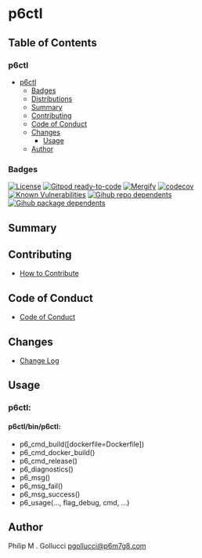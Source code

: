 # p6ctl

## Table of Contents


### p6ctl
- [p6ctl](#p6ctl)
  - [Badges](#badges)
  - [Distributions](#distributions)
  - [Summary](#summary)
  - [Contributing](#contributing)
  - [Code of Conduct](#code-of-conduct)
  - [Changes](#changes)
    - [Usage](#usage)
  - [Author](#author)

### Badges

[![License](https://img.shields.io/badge/License-Apache%202.0-yellowgreen.svg)](https://opensource.org/licenses/Apache-2.0)
[![Gitpod ready-to-code](https://img.shields.io/badge/Gitpod-ready--to--code-blue?logo=gitpod)](https://gitpod.io/#https://github.com/p6m7g8/p6ctl)
[![Mergify](https://img.shields.io/endpoint.svg?url=https://gh.mergify.io/badges/p6m7g8/p6ctl/&style=flat)](https://mergify.io)
[![codecov](https://codecov.io/gh/p6m7g8/p6ctl/branch/master/graph/badge.svg?token=14Yj1fZbew)](https://codecov.io/gh/p6m7g8/p6ctl)
[![Known Vulnerabilities](https://snyk.io/test/github/p6m7g8/p6ctl/badge.svg?targetFile=package.json)](https://snyk.io/test/github/p6m7g8/p6ctl?targetFile=package.json)
[![Gihub repo dependents](https://badgen.net/github/dependents-repo/p6m7g8/p6ctl)](https://github.com/p6m7g8/p6ctl/network/dependents?dependent_type=REPOSITORY)
[![Gihub package dependents](https://badgen.net/github/dependents-pkg/p6m7g8/p6ctl)](https://github.com/p6m7g8/p6ctl/network/dependents?dependent_type=PACKAGE)

## Summary

## Contributing

- [How to Contribute](CONTRIBUTING.md)

## Code of Conduct

- [Code of Conduct](https://github.com/p6m7g8/.github/blob/master/CODE_OF_CONDUCT.md)

## Changes

- [Change Log](CHANGELOG.md)

## Usage

### p6ctl:

#### p6ctl/bin/p6ctl:

- p6_cmd_build([dockerfile=Dockerfile])
- p6_cmd_docker_build()
- p6_cmd_release()
- p6_diagnostics()
- p6_msg()
- p6_msg_fail()
- p6_msg_success()
- p6_usage(..., flag_debug, cmd, ...)



## Author

Philip M . Gollucci <pgollucci@p6m7g8.com>

